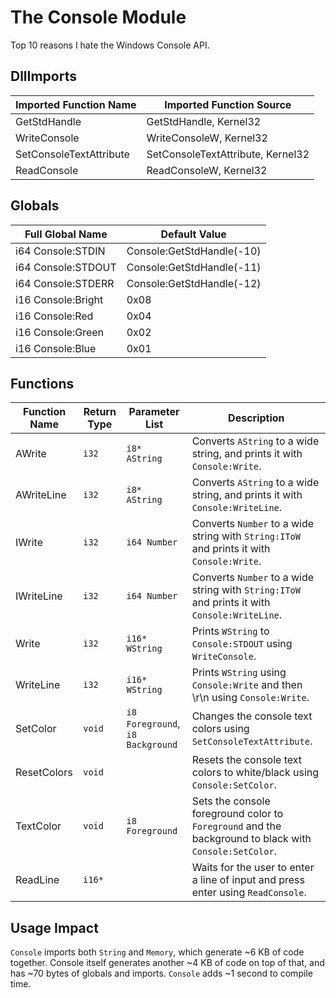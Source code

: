 # The Console Module
Top 10 reasons I hate the Windows Console API.

## DllImports

| Imported Function Name  | Imported Function Source          |
|-------------------------|-----------------------------------|
| GetStdHandle            | GetStdHandle, Kernel32            |
| WriteConsole            | WriteConsoleW, Kernel32           |
| SetConsoleTextAttribute | SetConsoleTextAttribute, Kernel32 |
| ReadConsole             | ReadConsoleW, Kernel32            |

## Globals

| Full Global Name   | Default Value             |
|--------------------|---------------------------|
| i64 Console:STDIN  | Console:GetStdHandle(-10) |
| i64 Console:STDOUT | Console:GetStdHandle(-11) |
| i64 Console:STDERR | Console:GetStdHandle(-12) |
| i16 Console:Bright | 0x08                      |
| i16 Console:Red    | 0x04                      |
| i16 Console:Green  | 0x02                      |
| i16 Console:Blue   | 0x01                      |

## Functions

| Function Name | Return Type | Parameter List                          | Description                                                                                           |
|---------------|-------------|-----------------------------------------|-------------------------------------------------------------------------------------------------------|
| AWrite        | `i32`       | `i8* AString`                           | Converts `AString` to a wide string, and prints it with `Console:Write`.                              |
| AWriteLine    | `i32`       | `i8* AString`                           | Converts `AString` to a wide string, and prints it with `Console:WriteLine`.                          |
| IWrite        | `i32`       | `i64 Number`                            | Converts `Number` to a wide string with `String:IToW` and prints it with `Console:Write`.             |
| IWriteLine    | `i32`       | `i64 Number`                            | Converts `Number` to a wide string with `String:IToW` and prints it with `Console:WriteLine`.         |
| Write         | `i32`       | `i16* WString`                          | Prints `WString` to `Console:STDOUT` using `WriteConsole`.                                            |
| WriteLine     | `i32`       | `i16* WString`                          | Prints `WString` using `Console:Write` and then \r\n using `Console:Write`.                           |
| SetColor      | `void`      | `i8 Foreground`, `i8 Background`        | Changes the console text colors using `SetConsoleTextAttribute`.                                      |
| ResetColors   | `void`      |                                         | Resets the console text colors to white/black using `Console:SetColor`.                               |
| TextColor     | `void`      | `i8 Foreground`                         | Sets the console foreground color to `Foreground` and the background to black with `Console:SetColor`.|
| ReadLine      | `i16*`      |                                         | Waits for the user to enter a line of input and press enter using `ReadConsole`.                      |

## Usage Impact

`Console` imports both `String` and `Memory`, which generate ~6 KB of code together. Console itself generates another ~4 KB of code on top of that, and has ~70 bytes of globals and imports. `Console` adds ~1 second to compile time.